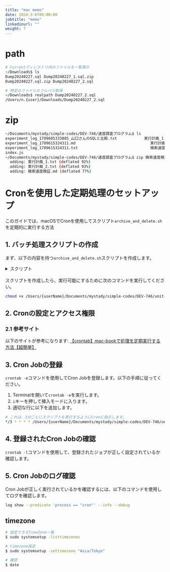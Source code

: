 ```yaml
---
title: "mac memo"
date: 2024-3-6T09:00:00
jobtitle: "memo"
linkedinurl: ""
weight: 7
---
```



# path

```bash
# Currentディレクトリ内のファイルを一覧表示
~/Downloads$ ls
Dump20240227.sql Dump20240227_1.sql.zip
Dump20240227.sql.zip Dump20240227_2.sql

# 特定のファイルのフルパス取得
~/Downloads$ realpath Dump20240227_2.sql
/Users/n.{user}/Downloads/Dump20240227_2.sql
```

# zip

```bash
~/Documents/mystady/simple-codes/DEV-746/速度調査プログラム$ ls
experiment_log_1709605333885_山口さんのSQLと比較.txt            実行計画_1.txt
experiment_log_1709615324311.md                                 実行計画_2.txt
experiment_log_1709615324311.txt                                検索速度検証.md
index.js
~/Documents/mystady/simple-codes/DEV-746/速度調査プログラム$ zip 検索速度検証_実行計画.zip 実行計画_1.txt  実行計画_2.txt    検索速度検証.md
  adding: 実行計画_1.txt (deflated 92%)
  adding: 実行計画_2.txt (deflated 93%)
  adding: 検索速度検証.md (deflated 77%)
```

# Cronを使用した定期処理のセットアップ

このガイドでは、macOSでCronを使用してスクリプト`archive_and_delete.sh`を定期的に実行する方法

## 1. バッチ処理スクリプトの作成

まず、以下の内容を持つ`archive_and_delete.sh`スクリプトを作成します。
<details><summary>スクリプト</summary>

```bash
#!/bin/bash

# 現在の日時を YYYYMMDD-HHMMSS 形式で取得し、変数に代入
current_datetime=$(date "+%Y%m%d-%H%M%S")

# ログディレクトリのパスを変数に代入
# ここではユーザー名を明示的に指定する必要がある（または環境変数から読み込む）
log_directory="/Users/{userName}/Documents/mystady/simple-codes/DEV-746/unit-test-log/"

# ログファイルのパスを変数に代入
log_file="${log_directory}${current_datetime}_script_log.txt"

# ログディレクトリ内の特定のパターンにマッチし、1分前以上に作成されたファイルを検索
# 対象ファイルをZIPに圧縮し、その後削除する
find "$log_directory" -name 'dev-746_searched_urls_log@*.txt' -type f -mmin +1 -print0 |
while IFS= read -r -d $'\0' file; do
    echo "Processing: $file" >> "$log_file"
    archive_path="${log_directory}${current_datetime}_archive.zip"
    if zip "$archive_path" "$file" >> "$log_file" 2>&1; then
        echo "Archived: $file" >> "$log_file"
        rm "$file" && echo "Deleted: $file" >> "$log_file"
    else
        echo "Failed to archive: $file" >> "$log_file"
    fi
done
```

</details>

<br>
スクリプトを作成したら、実行可能にするために次のコマンドを実行してください。

```bash
chmod +x /Users/{userName}/Documents/mystady/simple-codes/DEV-746/unit-test-log/archive_and_delete.sh
```

## 2. Cronの設定とアクセス権限

### 2.1 参考サイト

以下のサイトが参考になります:
[【crontab】mac-bookで処理を定期実行する方法【超簡単】](https://spreadsheep.net/%E3%80%90crontab%E3%80%91mac-book%E3%81%A7%E5%87%A6%E7%90%86%E3%82%92%E5%AE%9A%E6%9C%9F%E5%AE%9F%E8%A1%8C%E3%81%99%E3%82%8B%E6%96%B9%E6%B3%95%E3%80%90%E8%B6%85%E7%B0%A1%E5%8D%98%E3%80%91/)

## 3. Cron Jobの登録

`crontab -e`コマンドを使用してCron Jobを登録します。以下の手順に従ってください。

1. Terminalを開いて`crontab -e`を実行します。
1. `i`キーを押して挿入モードに入ります。
1. 適切な行に以下を追加します。

```bash
# これは、3分ごとにスクリプトを実行するようにCronに指示します。
*/3 * * * * /Users/{userName}/Documents/mystady/simple-codes/DEV-746/unit-test-log/archive_and_delete.sh

```

## 4. 登録されたCron Jobの確認

`crontab -l`コマンドを使用して、登録されたジョブが正しく設定されているか確認します。

## 5. Cron Jobのログ確認

Cron Jobが正しく実行されているかを確認するには、以下のコマンドを使用してログを確認します。

```bash
log show --predicate 'process == "cron"' --info --debug
```

## timezone

```bash
# 設定できるTimeZone一覧
$ sudo systemsetup -listtimezones

# timezone設定
$ sudo systemsetup -settimezone "Asia/Tokyo"

# 確認
$ date
```
